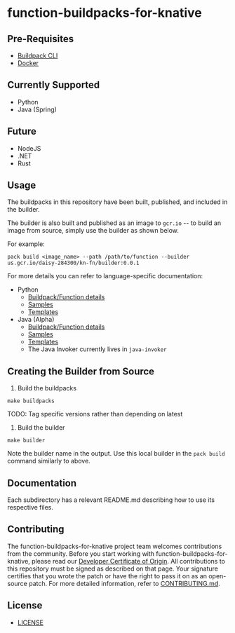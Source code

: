 
# function-buildpacks-for-knative

## Pre-Requisites
- [Buildpack CLI](https://buildpacks.io/docs/tools/pack/)
- [Docker](https://docs.docker.com/get-docker/)

## Currently Supported
* Python
* Java (Spring)

## Future
* NodeJS
* .NET
* Rust

## Usage
The buildpacks in this repository have been built, published, and included in the builder. 

The builder is also built and published as an image to `gcr.io` -- to build an image from source, simply use the builder as shown below.

For example:
```
pack build <image_name> --path /path/to/function --builder us.gcr.io/daisy-284300/kn-fn/builder:0.0.1
```

For more details you can refer to language-specific documentation:
* Python
    * [Buildpack/Function details](./buildpacks/python/README.md)
    * [Samples](./samples/python)
    * [Templates](./templates/python)
* Java (Alpha)
    * [Buildpack/Function details](./buildpacks/java/README.md)
    * [Samples](./samples/java)
    * [Templates](./templates/java)
    * The Java Invoker currently lives in `java-invoker`
## Creating the Builder from Source

1. Build the buildpacks
```
make buildpacks
```
TODO: Tag specific versions rather than depending on latest

1. Build the builder
```
make builder
```
Note the builder name in the output. Use this local builder in the `pack build` command similarly to above.


## Documentation
Each subdirectory has a relevant README.md describing how to use its respective files.

## Contributing

The function-buildpacks-for-knative project team welcomes contributions from the community. Before you start working with function-buildpacks-for-knative, please
read our [Developer Certificate of Origin](https://cla.vmware.com/dco). All contributions to this repository must be
signed as described on that page. Your signature certifies that you wrote the patch or have the right to pass it on
as an open-source patch. For more detailed information, refer to [CONTRIBUTING.md](CONTRIBUTING.md).

## License
* [LICENSE](LICENSE)
